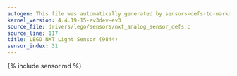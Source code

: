 ```yaml
---
autogen: This file was automatically generated by sensors-defs-to-markdown.py
kernel_version: 4.4.19-15-ev3dev-ev3
source_file: drivers/lego/sensors/nxt_analog_sensor_defs.c
source_line: 117
title: LEGO NXT Light Sensor (9844)
sensor_index: 31
---
```


{% include sensor.md %}
